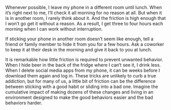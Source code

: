 Whenever possible, I leave my phone in a different room until
lunch. When it’s right next to me, I’ll check it all morning for no
reason at all. But when it is in another room, I rarely think about it.
And the friction is high enough that I won’t go get it without a reason.
As a result, I get three to four hours each morning when I can work
without interruption.

If sticking your phone in another room doesn’t seem like enough,
tell a friend or family member to hide it from you for a few hours. Ask
a coworker to keep it at their desk in the morning and give it back to
you at lunch.

It is remarkable how little friction is required to prevent unwanted
behavior. When I hide beer in the back of the fridge where I can’t see
it, I drink less. When I delete social media apps from my phone, it can
be weeks before I download them again and log in. These tricks are
unlikely to curb a true addiction, but for many of us, a little bit of
friction can be the difference between sticking with a good habit or
sliding into a bad one. Imagine the cumulative impact of making
dozens of these changes and living in an environment designed to
make the good behaviors easier and the bad behaviors harder.